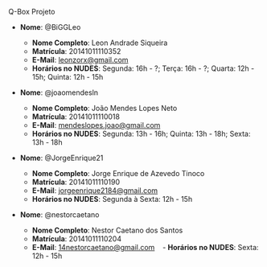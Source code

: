 Q-Box Projeto

- **Nome**: @BiGGLeo
    - **Nome Completo**: Leon Andrade Siqueira
    - **Matrícula**: 20141011110352
    - **E-Mail**: leonzorx@gmail.com
    - **Horários no NUDES**: Segunda: 16h - ?; Terça: 16h - ?; Quarta: 12h - 15h; Quinta: 12h - 15h

- **Nome**: @joaomendesln
    - **Nome Completo**: João Mendes Lopes Neto
    - **Matrícula**: 20141011110018
    - **E-Mail**: mendeslopes.joao@gmail.com
    - **Horários no NUDES**: Segunda: 13h - 16h; Quinta: 13h - 18h; Sexta: 13h - 18h

- **Nome**: @JorgeEnrique21
    - **Nome Completo**: Jorge Enrique de Azevedo Tinoco
    - **Matrícula**: 20141011110190
    - **E-Mail**: jorgeenrique2184@gmail.com
    - **Horários no NUDES**: Segunda à Sexta: 12h - 15h

- **Nome**: @nestorcaetano
    - **Nome Completo**: Nestor Caetano dos Santos
    - **Matrícula**: 20141011110204
    - **E-Mail**: 14nestorcaetano@gmail.com
    - **Horários no NUDES**: Sexta: 12h - 15h
